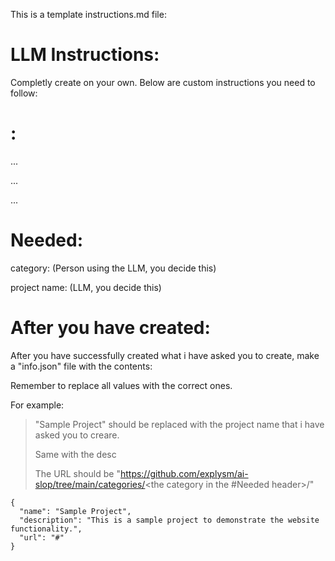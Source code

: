 This is a template instructions.md file:



# LLM Instructions:

Completly create <placeholder-cli-tree-tool> on your own. Below are custom instructions you need to follow:

# <Placeholder Header>:

...

...

...

# Needed:

category: <the general project category> (Person using the LLM, you decide this)

project name: <the project name> (LLM, you decide this)

# After you have created:

After you have successfully created what i have asked you to create, make a "info.json" file with the contents:

Remember to replace all values with the correct ones.

For example:

> "Sample Project" should be replaced with the project name that i have asked you to creare.
>
> Same with the desc
>
> The URL should be "https://github.com/explysm/ai-slop/tree/main/categories/<the category in the #Needed header>/<the project name>"

```
{
  "name": "Sample Project",
  "description": "This is a sample project to demonstrate the website functionality.",
  "url": "#"
}
```


